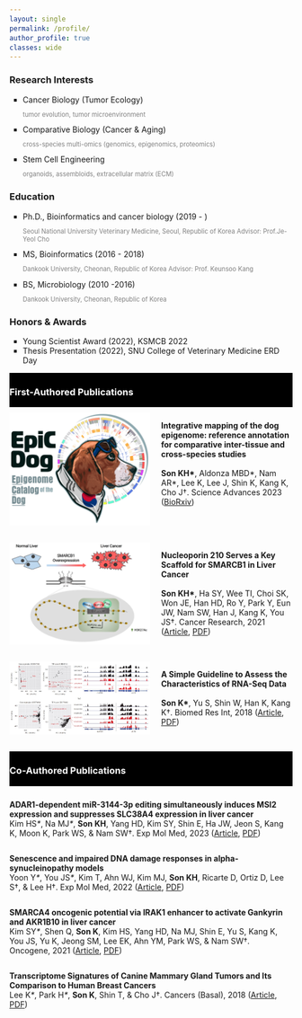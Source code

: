 ```yaml
---
layout: single
permalink: /profile/
author_profile: true
classes: wide
---
```

<style>
    .publications {
        display: flex;
        flex-direction: column;
        margin-top: 10px;
    }
    .row {
        display: flex;
        justify-content: flex-start;
        align-items: top;
        margin-bottom: 30px;
    }
    .row img {
        width: 250px;
        height: auto;
        margin-right: 20px;
    }
    .row p {
        width: 80%;
    }
     .black-box {
        background-color: black;
        color: white;
        padding-top: 1px;
        padding-bottom: 1px;
    }
</style>
<!-- CSS -->
<h3>Research Interests</h3> 

<ul style="list-style-type:square;">
    <li>Cancer Biology (Tumor Ecology)
    <p style="color:gray;font-size:80%;">tumor evolution, tumor microenvironment</p></li>
    <li>Comparative Biology (Cancer & Aging)
    <p style="color:gray;font-size:80%;">cross-species multi-omics (genomics, epigenomics, proteomics)</p></li>
    <li>Stem Cell Engineering
    <p style="color:gray;font-size:80%;">organoids, assembloids, extracellular matrix (ECM)</p></li>
</ul>


<h3>Education</h3>

<ul style="list-style-type:square;">
    <li>Ph.D., Bioinformatics and cancer biology (2019 - )
    <p style="color:gray;font-size:80%;">Seoul National University Veterinary Medicine, Seoul, Republic of Korea Advisor: Prof.Je-Yeol Cho</p></li>
    <li>MS, Bioinformatics (2016 - 2018)
    <p style="color:gray;font-size:80%;">Dankook University, Cheonan, Republic of Korea Advisor: Prof. Keunsoo Kang</p></li>
    <li>BS, Microbiology (2010 -2016)
    <p style="color:gray;font-size:80%;">Dankook University, Cheonan, Republic of Korea</p></li>
</ul>


<h3>Honors & Awards</h3>

<ul style="list-style-type:square;">
 <li>Young Scientist Award (2022), KSMCB 2022</li>
 <li>Thesis Presentation (2022), SNU College of Veterinary Medicine ERD Day</li>
</ul>

<div class="black-box">
    <h3>First-Authored Publications</h3>
</div>

<div class="publications">
    <div class="row">
        <img src="../images/profile/First_EpicDog.jpg" alt="imgage">
        <p>
        <strong>Integrative mapping of the dog epigenome: reference annotation for comparative inter-tissue and cross-species studies</strong><br><br>
        <strong>Son KH*</strong>, Aldonza MBD*, Nam AR*, Lee K, Lee J, Shin K, Kang K, Cho J&#8224;. Science Advances 2023 (<a href="https://www.biorxiv.org/content/10.1101/2022.07.22.501075v1">BioRxiv</a>)
        </p>
    </div>
    <div class="row">
        <img src="../images/profile/First_SMARCB1.jpg" alt="imgage">
        <p>
        <strong>Nucleoporin 210 Serves a Key Scaffold for SMARCB1 in Liver Cancer</strong><br><br>
        <strong>Son KH*</strong>, Ha SY, Wee  TI, Choi SK, Won JE, Han HD, Ro Y, Park Y, Eun JW, Nam SW, Han J, Kang K, You JS&#8224;. Cancer Research, 2021 (<a href="https://aacrjournals.org/cancerres/article/81/2/356/648678/Nucleoporin-210-Serves-a-Key-Scaffold-for-SMARCB1">Article</a>, <a href="https://watermark.silverchair.com/356.pdf?token=AQECAHi208BE49Ooan9kkhW_Ercy7Dm3ZL_9Cf3qfKAc485ysgAAAq4wggKqBgkqhkiG9w0BBwagggKbMIIClwIBADCCApAGCSqGSIb3DQEHATAeBglghkgBZQMEAS4wEQQMAzOIhwS0TWN0ciuWAgEQgIICYYJOMDTAAaQbaeAbArnxFmeex1EOop1d9TNHCvLEePjeJjBBfdn_JVxfq76RJod_qK1uMtPhryFjzwfhy-igweWuMT8z2YBIl3ZCNSRgiJX3ph2X_5CxnByACCaCrp4Sdr0-3zU9gu00dot9g8il8_1NJX3h050usSrRJ1Zq5NeOg-BNO8H3EjWKspL42vdqJRt39yZ88YEnNj5NL1t4t-pLBilKwDCzqihNypuD6Ud84ezczrQIOQ27NhCZdqmUXf-7fM10-S6Zjddfa1eTVv_1cOw0XqaKpRnTX6a-wzNuk-MdfLXz3asTDdMQCY_yBQtnnZ7HNz0gHN2AVG5abDI9mnArLpAfu30lmNAsPoDNlXIAHTVPz2YmgZ9Gh3d09im3ytOW1SQsAMeQeZOwxJyM7VJVN9nAZLQUu2dLUkRd8il7B3NGXllGyd7uYt5Y3adCCMHOmqTirxS-Rmqw8zUTYE58fFHr8yrqie0LF0S6rLTjuNDE81NHktqtY77YvEh8QrtMwhEXSDPih0tpyfzYrkjr5yt6oEHbcnGHTEGPiev1REkDv8-P5hLZIHtV56fSvBDyCr-t-RfTg-fNs_9bkS1erbqv_-Ea-_59b5IhruM4FHnhPT1OmnCULTHV7w2uafYltD7BlJX1KSyJANM5Ds5HIdykTDlp_R2W-C-I2wRBPgAr-ThnLwqbNhB7DINcH1vE_-GRcvvWyOkYBBUurDeeGdRhuV8EIK1hHv46Ve-PHUKiZ0tgXT1ebMXfgVm6FRe8Bz-6dGVhOZ1pAs2OzjUAGPCtI9FanLFUXLY7DQ">PDF</a>)
        </p>
    </div>
    <div class="row">
        <img src="../images/profile/First_RNA-seq.jpg" alt="imgage">
        <p>
        <strong>A Simple Guideline to Assess the Characteristics of RNA-Seq Data</strong><br><br>
        <strong>Son K*</strong>, Yu S, Shin W, Han K, Kang K&#8224;. Biomed Res Int, 2018 (<a href="https://www.hindawi.com/journals/bmri/2018/2906292/">Article</a>, <a href="https://downloads.hindawi.com/journals/bmri/2018/2906292.pdf">PDF</a>)
        </p>
    </div>
</div>

<div class="black-box">
    <h3>Co-Authored Publications</h3>
</div>

<div class="publications">
    <p>
    <strong>ADAR1-dependent miR-3144-3p editing simultaneously induces MSI2 expression and suppresses SLC38A4 expression in liver cancer</strong><br>
    Kim HS<em>*</em>, Na MJ<em>*</em>, <strong>Son KH</strong>, Yang HD, Kim SY, Shin E, Ha JW, Jeon S, Kang K, Moon K, Park WS, &amp; Nam SW&#8224;. Exp Mol Med, 2023 (<a href="https://www.nature.com/articles/s12276-022-00916-8">Article</a>, <a href="https://www.nature.com/articles/s12276-022-00916-8.pdf">PDF</a>)
    </p>
    <p>
    <strong>Senescence and impaired DNA damage responses in alpha-synucleinopathy models</strong><br>
    Yoon Y<em>*</em>, You JS<em>*</em>, Kim T, Ahn WJ, Kim MJ, <strong>Son KH</strong>, Ricarte D, Ortiz D, Lee S&#8224;, &amp; Lee H&#8224;. Exp Mol Med, 2022 (<a href="https://www.nature.com/articles/s12276-022-00727-x">Article</a>, <a href="https://www.nature.com/articles/s12276-022-00727-x.pdf">PDF</a>)
    </p>
    <p>
    <strong>SMARCA4 oncogenic potential via IRAK1 enhancer to activate Gankyrin and AKR1B10 in liver cancer</strong><br>
    Kim SY<em>*</em>, Shen Q, <strong>Son K</strong>, Kim HS, Yang HD, Na MJ, Shin E, Yu S, Kang K, You JS, Yu K, Jeong SM, Lee EK, Ahn YM, Park WS, &amp; Nam SW&#8224;.  Oncogene, 2021 (<a href="https://www.nature.com/articles/s41388-021-01875-6">Article</a>, <a href="https://www.nature.com/articles/s41388-021-01875-6.pdf">PDF</a>)
    </p>
    <p>
    <strong>Transcriptome Signatures of Canine Mammary Gland Tumors and Its Comparison to Human Breast Cancers</strong><br>
    Lee K<em>*</em>, Park H<em>*</em>, <strong>Son K</strong>, Shin T, &amp; Cho J&#8224;. Cancers (Basal), 2018 (<a href="https://www.mdpi.com/2072-6694/10/9/317">Article</a>, <a href="https://www.mdpi.com/2072-6694/10/9/317/pdf?version=1536322358">PDF</a>)
    </p>
</div>